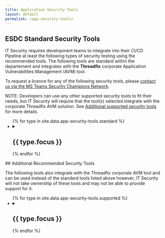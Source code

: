 ```yaml
---
title: Application Security Tools
layout: default
permalink: /app-security-tools/
---
```


## ESDC Standard Security Tools

IT Security requires development teams to integrate into their CI/CD Pipeline at least the following types of security testing using the recommended tools. The following tools are standard within the departement and integrates with the **Threadfix** corporate Application Vulnerabilities Management (AVM) tool.

To request a licence for any of the following security tools, please [contact us via the MS Teams Security Champions Network](https://teams.microsoft.com/l/channel/19%3a7fb48ff71f584a309817c64b3d599a77%40thread.tacv2/Licenses?groupId=bea80905-7f0f-432d-9a83-60561c1efcd2&tenantId=9ed55846-8a81-4246-acd8-b1a01abfc0d1).

NOTE: Developers can use any other supported security tools to fit their needs, but IT Security will require that the tool(s) selected integrate with the corporate Threadfix AVM solution. See [Additional supported security tools](#additional-supported-security-tools) for more details.

<ul class="list-unstyled">
{% for type in site.data.app-security-tools.standard %}
  <li>
  <details>
    <summary>
      <h2 class="h3" id="{{ type.focus | slugify }}">{{ type.focus }}</h2>
    </summary>
    {% if type.definition %}
      {{ type.definition %}}
    {% endif %}
    {% if type.tools %}
		<p><strong>Corporate Standard(s):</strong></p>
		<ul class="list-group list-inline row mrgn-lft-0 mrgn-rght-0">
		  {% for tool in type.tools | sort: "name" %}
			<li class="list-group-item col-md-4 brdr-rds-0">
			  <h3 class="list-group-item-heading" id="{{ tool.name | slugify }}">{{ tool.name }}</h3>
			  <ul class="list-group-item-text list-inline">
				{% if tool.availability %}
				  <li>{{ tool.availability }}</li>
				{% endif %}
				{% if tool.details %}
				  <li><a href="{{ tool.details }}">Details</a></li>
				{% endif %}
			  </ul>
			</li>
		  {% endfor %}
		</ul>
	{% else %}
		<p><strong>ESDC has not procured any tool of this type so far.</strong></p>
	{% endif %}
  </details>
  </li>
{% endfor %}
</ul>
## Additional Recommended Security Tools

The following tools also integrate with the Threadfix corporate AVM tool and can be used instead of the standard tools listed above however, IT Security will not take ownership of these tools and may not be able to provide support for it.
<ul class="list-unstyled">
{% for type in site.data.app-security-tools.supported %}
  <li>
  <details>
    <summary>
      <h2 class="h3" id="{{ type.focus | slugify }}">{{ type.focus }}</h2>
    </summary>
    <p><strong>Additional Recommended Tool(s):</strong></p>
    <ul class="list-group list-inline row mrgn-lft-0 mrgn-rght-0">
      {% for tool in type.tools | sort: "name" %}
        <li class="list-group-item col-md-4 brdr-rds-0">
		  <h3 class="list-group-item-heading">{{ tool.name }}<br />{{ tool.product }}</h3>
          <ul class="list-group-item-text list-inline">

            {% if tool.pricing %}
              <li>{{ tool.pricing }}</li>
            {% endif %}
            {% if tool.details %}
              <li><a href="{{ tool.details }}">Details</a></li>
            {% endif %}
          </ul>
        </li>
      {% endfor %}
    </ul>
  </details>
  </li>
{% endfor %}
</ul>
